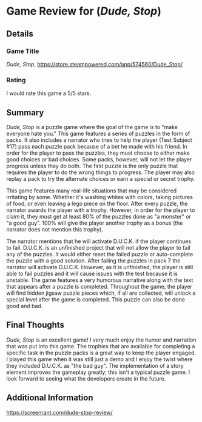# Game Review for (_Dude, Stop_)

## Details

### Game Title
_Dude, Stop_, https://store.steampowered.com/app/574560/Dude_Stop/

### Rating
I would rate this game a 5/5 stars.

## Summary
_Dude, Stop_ is a puzzle game where the goal of the game is to "make everyone hate you." This game features a series of puzzles in the form of packs. It also includes a narrator who tries to help the player (Test Subject #17) pass each puzzle pack because of a bet he made with his friend. In order for the player to pass the puzzles, they must choose to either make good choices or bad choices. Some packs, however, will not let the player progress unless they do both. The first puzzle is the only puzzle that requires the player to do the wrong things to progress. The player may also replay a pack to try the alternate choices or earn a special or secret trophy.

This game features many real-life situations that may be considered irritating by some. Whether it's washing whites with colors, taking pictures of food, or even leaving a lego piece on the floor. After every puzzle, the narrator awards the player with a trophy. However, in order for the player to claim it, they must get at least 80% of the puzzles done as "a monster" or "a good guy". 100% will give the player another trophy as a bonus (the narrator does not mention this trophy).

The narrator mentions that he will activate D.U.C.K. if the player continues to fail. D.U.C.K. is an unfinished project that will not allow the player to fail any of the puzzles. It would either reset the failed puzzle or auto-complete the puzzle with a good solution. After failing the puzzles in pack 7 the narrator will activate D.U.C.K. However, as it is unfinished, the player is still able to fail puzzles and it will cause issues with the test because it is unstable. The game features a very humorous narrative along with the text that appears after a puzzle is completed. Throughout the game, the player will find hidden jigsaw puzzle pieces which, if all are collected, will unlock a special level after the game is completed. This puzzle can also be done good and bad.

## Final Thoughts
_Dude, Stop_ is an excellent game! I very much enjoy the humor and narration that was put into this game. The trophies that are available for completing a specific task in the puzzle packs is a great way to keep the player engaged. I played this game when it was still just a demo and I enjoy the twist where they included D.U.C.K. as "the bad guy". The implementation of a story element improves the gameplay greatly; this isn't a typical puzzle game. I look forward to seeing what the developers create in the future.

## Additional Information
https://screenrant.com/dude-stop-review/
